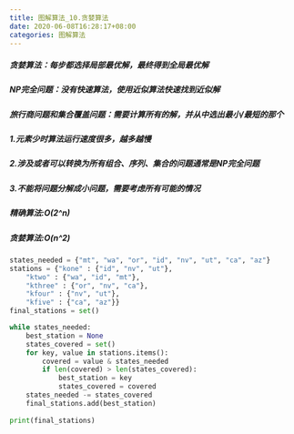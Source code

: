 ```yaml
---
title: 图解算法_10.贪婪算法
date: 2020-06-08T16:28:17+08:00
categories: 图解算法
---
```

##### 贪婪算法：每步都选择局部最优解，最终得到全局最优解

##### NP完全问题：没有快速算法，使用近似算法快速找到近似解
##### 旅行商问题和集合覆盖问题：需要计算所有的解，并从中选出最小/最短的那个
##### 1.元素少时算法运行速度很多，越多越慢
##### 2.涉及或者可以转换为所有组合、序列、集合的问题通常是NP完全问题
##### 3.不能将问题分解成小问题，需要考虑所有可能的情况

##### 精确算法:O(2^n)
##### 贪婪算法:O(n^2)

```python
states_needed = {"mt", "wa", "or", "id", "nv", "ut", "ca", "az"}
stations = {"kone" : {"id", "nv", "ut"}, 
	"ktwo" : {"wa", "id", "mt"}, 
	"kthree" : {"or", "nv", "ca"}, 
	"kfour" : {"nv", "ut"}, 
	"kfive" : {"ca", "az"}}
final_stations = set()

while states_needed:
	best_station = None
	states_covered = set()
	for key, value in stations.items():
		covered = value & states_needed
		if len(covered) > len(states_covered):
			best_station = key
			states_covered = covered
	states_needed -= states_covered
	final_stations.add(best_station)
	
print(final_stations)
```